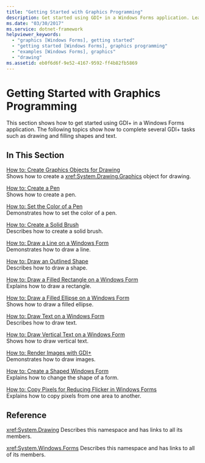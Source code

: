 ```yaml
---
title: "Getting Started with Graphics Programming"
description: Get started using GDI+ in a Windows Forms application. Learn how to complete several GDI+ tasks, such as drawing and filling shapes and text.
ms.date: "03/30/2017"
ms.service: dotnet-framework
helpviewer_keywords:
  - "graphics [Windows Forms], getting started"
  - "getting started [Windows Forms], graphics programming"
  - "examples [Windows Forms], graphics"
  - "drawing"
ms.assetid: eb0f6d6f-9e52-4167-9592-ff4b82fb5869
---
```

# Getting Started with Graphics Programming

This section shows how to get started using GDI+ in a Windows Forms application. The following topics show how to complete several GDI+ tasks such as drawing and filling shapes and text.

## In This Section

[How to: Create Graphics Objects for Drawing](how-to-create-graphics-objects-for-drawing.md)\
Shows how to create a <xref:System.Drawing.Graphics> object for drawing.

[How to: Create a Pen](how-to-create-a-pen.md)\
Shows how to create a pen.

[How to: Set the Color of a Pen](how-to-set-the-color-of-a-pen.md)\
Demonstrates how to set the color of a pen.

[How to: Create a Solid Brush](how-to-create-a-solid-brush.md)\
Describes how to create a solid brush.

[How to: Draw a Line on a Windows Form](how-to-draw-a-line-on-a-windows-form.md)\
Demonstrates how to draw a line.

[How to: Draw an Outlined Shape](how-to-draw-an-outlined-shape.md)\
Describes how to draw a shape.

[How to: Draw a Filled Rectangle on a Windows Form](how-to-draw-a-filled-rectangle-on-a-windows-form.md)\
Explains how to draw a rectangle.

[How to: Draw a Filled Ellipse on a Windows Form](how-to-draw-a-filled-ellipse-on-a-windows-form.md)\
Shows how to draw a filled ellipse.

[How to: Draw Text on a Windows Form](how-to-draw-text-on-a-windows-form.md)\
Describes how to draw text.

[How to: Draw Vertical Text on a Windows Form](how-to-draw-vertical-text-on-a-windows-form.md)\
Shows how to draw vertical text.

[How to: Render Images with GDI+](how-to-render-images-with-gdi.md)\
Demonstrates how to draw images.

[How to: Create a Shaped Windows Form](how-to-create-a-shaped-windows-form.md)\
Explains how to change the shape of a form.

[How to: Copy Pixels for Reducing Flicker in Windows Forms](how-to-copy-pixels-for-reducing-flicker-in-windows-forms.md)\
Explains how to copy pixels from one area to another.

## Reference

<xref:System.Drawing>
Describes this namespace and has links to all its members.

<xref:System.Windows.Forms>
Describes this namespace and has links to all of its members.
